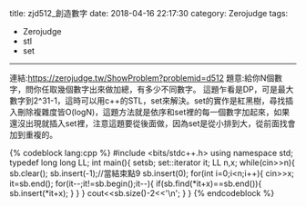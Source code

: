 <!-- layout: layout -->
title: zjd512_創造數字
date: 2018-04-16 22:17:30
category: Zerojudge 
tags:
- Zerojudge 
- stl
- set
---
連結:https://zerojudge.tw/ShowProblem?problemid=d512
題意:給你N個數字，問你任取幾個數字出來做加總，有多少不同數字。
這題乍看是DP，可是最大數字到2^31-1，這時可以用c++的STL，set來解決。set的實作是紅黑樹，尋找插入刪除複雜度皆O(logN)，這題方法就是依序和set裡的每一個數字加起來，如果還沒出現就插入set裡，注意這題要從後面做，因為set是從小排到大，從前面找會加到重複的。

{% codeblock lang:cpp %}
#include <bits/stdc++.h>
using namespace std;
typedef long long LL;
int main(){
    set<LL>sb;
    set<LL>::iterator it;
    LL n,x;
    while(cin>>n){
        sb.clear();
        sb.insert(-1);//當結束點9
        sb.insert(0);
        for(int i=0;i<n;i++){
            cin>>x;
            it=sb.end();
            for(it--;it!=sb.begin();it--){
                if(sb.find(*it+x)==sb.end()){
                    sb.insert(*it+x);
                }
            }
        }
        cout<<sb.size()-2<<'\n';
    }
}
{% endcodeblock %}
